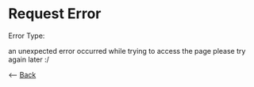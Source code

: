 # Request Error

<p id="text">
    Error Type:
    <div id="requested_text"><p></p></div>
</p>
<p id="request"></p></li>

<p>an unexpected error occurred while trying to access the page please try again later :/</p>

<-- <a href=".">Back</a>

<script>
    var request = window.location.href.slice(window.location.href.indexOf('?') + 1);

    document.getElementById("text").getElementById("requested_text")[p].innerHTML = request;
</script>
